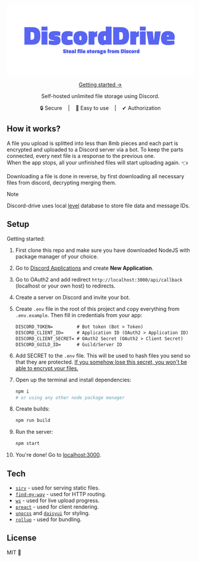 <img alt="logo" src="./logo.png" />

<div align="center">
    <p>
        <a href="#setup">Getting started →</a>
    </p>
    <p>Self-hosted unlimited file storage using Discord.</p>
    <p>🔒 Secure&nbsp;&nbsp;&nbsp;&nbsp;|&nbsp;&nbsp;&nbsp;&nbsp;🎈 Easy to use&nbsp;&nbsp;&nbsp;&nbsp;|&nbsp;&nbsp;&nbsp;&nbsp;✔ Authorization</p>
</div>

## How it works?

A file you upload is splitted into less than 8mb pieces and each part is encrypted and uploaded to a Discord server via a bot. To keep the parts connected, every next file is a response to the previous one.\
When the app stops, all your unfinished files will start uploading again. 👈 

Downloading a file is done in reverse, by first downloading all necessary files from discord, decrypting merging them.

> [!NOTE]
> Discord-drive uses local [level](https://github.com/Level/level) database to store file data and message IDs.

## Setup

Getting started:

1. First clone this repo and make sure you have downloaded NodeJS with package manager of your choice.
2. Go to [Discord Applications](https://discord.com/developers/applications) and create __New Application__.
3. Go to OAuth2 and add redirect `http://localhost:3000/api/callback` (localhost or your own host) to redirects.
4. Create a server on Discord and invite your bot. 
5. Create `.env` file in the root of this project and copy everything from `.env.example`. Then fill in credentials from your app:

    ```env
    DISCORD_TOKEN=         # Bot token (Bot > Token)
    DISCORD_CLIENT_ID=     # Application ID (OAuth2 > Application ID)
    DISCORD_CLIENT_SECRET= # OAuth2 Secret (OAuth2 > Client Secret)
    DISCORD_GUILD_ID=      # Guild/Server ID
    ```

6. Add SECRET to the `.env` file. This will be used to hash files you send so that they are protected. <u>If you somehow lose this secret, you won't be able to encrypt your files.</u>
7. Open up the terminal and install dependencies:
    ```sh
    npm i
    # or using any other node package manager
    ```
8. Create builds:
    ```sh
    npm run build
    ```
9. Run the server:
    ```sh
    npm start
    ```
10. You're done! Go to [localhost:3000](localhost:3000).

## Tech

* [`sirv`](https://github.com/lukeed/sirv) - used for serving static files.
* [`find-my-way`](https://github.com/delvedor/find-my-way) - used for HTTP routing.
* [`ws`](https://github.com/websockets/ws) - used for live upload progress. 
* [`preact`](https://preactjs.com/) - used for client rendering.
* [`unocss`](https://unocss.dev/) and [`daisyui`](https://daisyui.com/) for styling.
* [`rollup`](https://rollupjs.org/) - used for bundling.

## License

MIT 💖